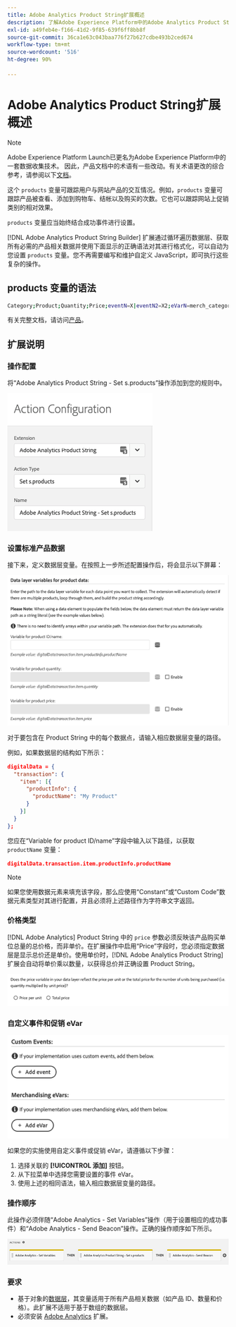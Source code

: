 ```yaml
---
title: Adobe Analytics Product String扩展概述
description: 了解Adobe Experience Platform中的Adobe Analytics Product String标记扩展。
exl-id: a49feb4e-f166-41d2-9f85-639f6ff8bb8f
source-git-commit: 36ca1e63c043baa776f27b627cdbe493b2ced674
workflow-type: tm+mt
source-wordcount: '516'
ht-degree: 90%

---
```


# Adobe Analytics Product String扩展概述

>[!NOTE]
>
>Adobe Experience Platform Launch已更名为Adobe Experience Platform中的一套数据收集技术。 因此，产品文档中的术语有一些改动。有关术语更改的综合参考，请参阅以下[文档](../../../term-updates.md)。

这个 `products` 变量可跟踪用户与网站产品的交互情况。例如，`products` 变量可跟踪产品被查看、添加到购物车、结帐以及购买的次数。它也可以跟踪网站上促销类别的相对效果。

`products` 变量应当始终结合成功事件进行设置。

[!DNL Adobe Analytics Product String Builder] 扩展通过循环遍历数据层、获取所有必需的产品相关数据并使用下面显示的正确语法对其进行格式化，可以自动为您设置 `products` 变量。您不再需要编写和维护自定义 JavaScript，即可执行这些复杂的操作。

## products 变量的语法

```bash
Category;Product;Quantity;Price;eventN=X|eventN2=X2;eVarN=merch_category|eVarN2=merch_category2
```

有关完整文档，请访问[产品](https://experienceleague.adobe.com/docs/analytics/implementation/vars/page-vars/products.html)。

## 扩展说明

### 操作配置

将“Adobe Analytics Product String - Set s.products”操作添加到您的规则中。

![操作配置](./images/screenshot-action-config.png)

### 设置标准产品数据

接下来，定义数据层变量。在按照上一步所述配置操作后，将会显示以下屏幕：

![标准字段](./images/screenshot-standard-fields.png)

对于要包含在 Product String 中的每个数据点，请输入相应数据层变量的路径。

例如，如果数据层的结构如下所示：

```json
digitalData = {
  "transaction": {
    "item": [{
      "productInfo": {
        "productName": "My Product"
      }
    }]
  }
};
```

您应在“Variable for product ID/name”字段中输入以下路径，以获取 `productName` 变量：

```json
digitalData.transaction.item.productInfo.productName
```

>[!NOTE]
>
>如果您使用数据元素来填充该字段，那么应使用“Constant”或“Custom Code”数据元素类型对其进行配置，并且必须将上述路径作为字符串文字返回。

### 价格类型

[!DNL Adobe Analytics] Product String 中的 `price` 参数必须反映该产品购买单位总量的总价格，而非单价。在扩展操作中启用“Price”字段时，您必须指定数据层是显示总价还是单价。使用单价时，[!DNL Adobe Analytics Product String] 扩展会自动将单价乘以数量，以获得总价并正确设置 Product String。

![价格类型](./images/screenshot-price-type.png)

### 自定义事件和促销 eVar

![事件和 eVar](./images/screenshot-events-evars.png)

如果您的实施使用自定义事件或促销 eVar，请遵循以下步骤：

1. 选择关联的 **[!UICONTROL 添加]** 按钮。
1. 从下拉菜单中选择您需要设置的事件 eVar。
1. 使用上述的相同语法，输入相应数据层变量的路径。

### 操作顺序

此操作必须伴随“Adobe Analytics - Set Variables”操作（用于设置相应的成功事件）和“Adobe Analytics - Send Beacon”操作。正确的操作顺序如下所示。

![标准字段](./images/screenshot-action-type.png)

### 要求

* 基于对象的[数据层](https://theblog.adobe.com/data-layers-buzzword-best-practice/)，其变量适用于所有产品相关数据（如产品 ID、数量和价格）。此扩展不适用于基于数组的数据层。
* 必须安装 [Adobe Analytics](../analytics/overview.md) 扩展。
